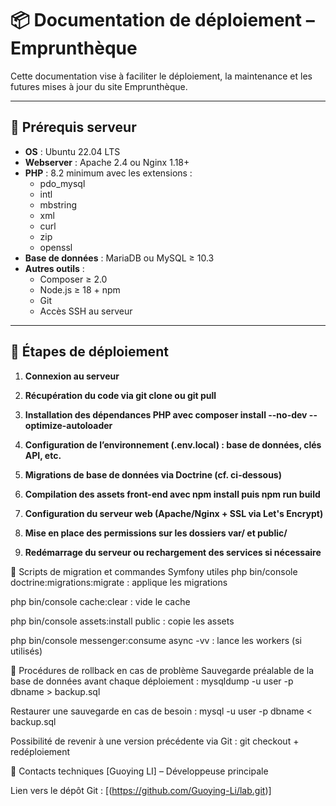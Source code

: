 # 📦 Documentation de déploiement – Emprunthèque

Cette documentation vise à faciliter le déploiement, la maintenance et les futures mises à jour du site Emprunthèque.

---

## 🔧 Prérequis serveur

- **OS** : Ubuntu 22.04 LTS
- **Webserver** : Apache 2.4 ou Nginx 1.18+
- **PHP** : 8.2 minimum avec les extensions :
  - pdo_mysql
  - intl
  - mbstring
  - xml
  - curl
  - zip
  - openssl
- **Base de données** : MariaDB ou MySQL ≥ 10.3
- **Autres outils** :
  - Composer ≥ 2.0
  - Node.js ≥ 18 + npm
  - Git
  - Accès SSH au serveur

---

## 🚀 Étapes de déploiement

1. **Connexion au serveur**
  
2. **Récupération du code via git clone ou git pull**

3. **Installation des dépendances PHP avec composer install --no-dev --optimize-autoloader**

4. **Configuration de l’environnement (.env.local) : base de données, clés API, etc.**

5. **Migrations de base de données via Doctrine (cf. ci-dessous)**

6. **Compilation des assets front-end avec npm install puis npm run build**

7. **Configuration du serveur web (Apache/Nginx + SSL via Let's Encrypt)**

8. **Mise en place des permissions sur les dossiers var/ et public/**

9. **Redémarrage du serveur ou rechargement des services si nécessaire**

🧾 Scripts de migration et commandes Symfony utiles
php bin/console doctrine:migrations:migrate : applique les migrations

php bin/console cache:clear : vide le cache

php bin/console assets:install public : copie les assets

php bin/console messenger:consume async -vv : lance les workers (si utilisés)

🔁 Procédures de rollback en cas de problème
Sauvegarde préalable de la base de données avant chaque déploiement :
mysqldump -u user -p dbname > backup.sql

Restaurer une sauvegarde en cas de besoin :
mysql -u user -p dbname < backup.sql

Possibilité de revenir à une version précédente via Git :
git checkout <tag-ou-commit> + redéploiement

👥 Contacts techniques 
[Guoying LI] – Développeuse principale 


Lien vers le dépôt Git : [(https://github.com/Guoying-Li/lab.git)]


